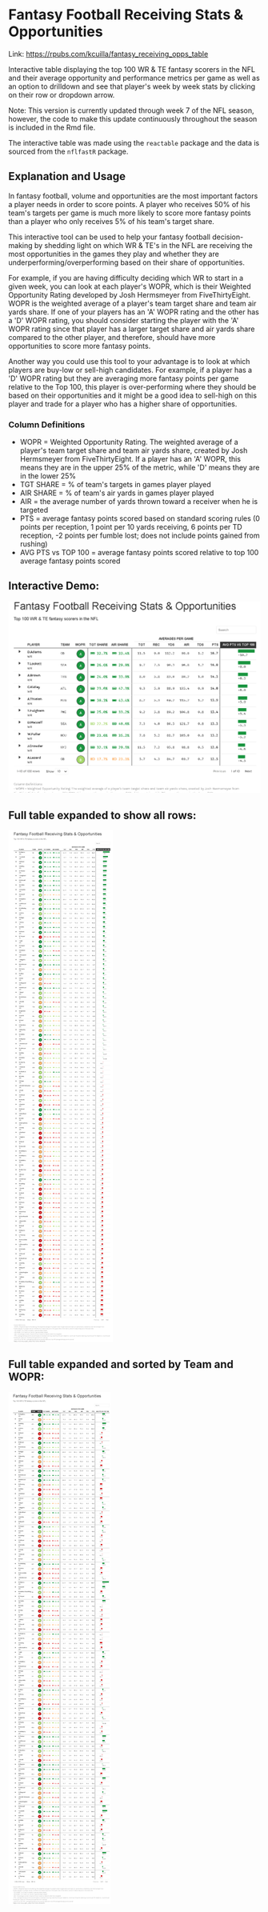 # Fantasy Football Receiving Stats & Opportunities

Link:  https://rpubs.com/kcuilla/fantasy_receiving_opps_table

Interactive table displaying the top 100 WR & TE fantasy scorers in the NFL and their average opportunity and performance metrics per game as well as an option to drilldown and see that player's week by week stats by clicking on their row or dropdown arrow.

Note: This version is currently updated through week 7 of the NFL season, however, the code to make this update continuously throughout the season is included in the Rmd file.

The interactive table was made using the `reactable` package and the data is sourced from the `nflfastR` package.

## Explanation and Usage

In fantasy football, volume and opportunities are the most important factors a player needs in order to score points. A player who receives 50% of his team's targets per game is much more likely to score more fantasy points than a player who only receives 5% of his team's target share. 

This interactive tool can be used to help your fantasy football decision-making by shedding light on which WR & TE's in the NFL are receiving the most opportunities in the games they play and whether they are underperforming/overperforming based on their share of opportunities. 

For example, if you are having difficulty deciding which WR to start in a given week, you can look at each player's WOPR, which is their Weighted Opportunity Rating developed by Josh Hermsmeyer from FiveThirtyEight. WOPR is the weighted average of a player's team target share and team air yards share. If one of your players has an 'A' WOPR rating and the other has a 'D' WOPR rating, you should consider starting the player with the 'A' WOPR rating since that player has a larger target share and air yards share compared to the other player, and therefore, should have more opportunities to score more fantasy points.

Another way you could use this tool to your advantage is to look at which players are buy-low or sell-high candidates. For example, if a player has a 'D' WOPR rating but they are averaging more fantasy points per game relative to the Top 100, this player is over-performing where they should be based on their opportunities and it might be a good idea to sell-high on this player and trade for a player who has a higher share of opportunities.

### Column Definitions

- WOPR = Weighted Opportunity Rating. The weighted average of a player's team target share and team air yards share, created by Josh Hermsmeyer from FiveThirtyEight. If a player has an 'A' WOPR, this means they are in the upper 25% of the metric, while 'D' means they are in the lower 25%
- TGT SHARE = % of team's targets in games player played
- AIR SHARE = % of team's air yards in games player played
- AIR = the average number of yards thrown toward a receiver when he is targeted
- PTS = average fantasy points scored based on standard scoring rules (0 points per reception, 1 point per 10 yards receiving, 6 points per TD reception, -2 points per fumble lost; does not include points gained from rushing)
- AVG PTS vs TOP 100 = average fantasy points scored relative to top 100 average fantasy points scored

## Interactive Demo:
![](fantasyoppsdemo.gif)

## Full table expanded to show all rows:
![](fantasyoppsfulltable.png)

## Full table expanded and sorted by Team and WOPR:
![](fantasyoppsfulltable_sorted.png)
